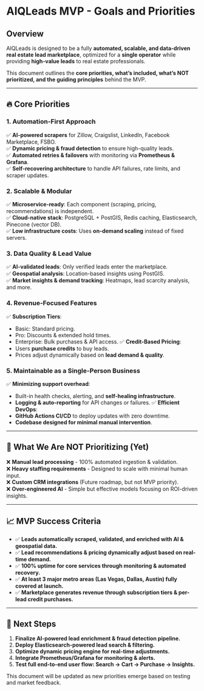 # AIQLeads MVP - Goals and Priorities

## Overview
AIQLeads is designed to be a fully **automated, scalable, and data-driven real estate lead marketplace**, optimized for a **single operator** while providing **high-value leads** to real estate professionals.

This document outlines the **core priorities, what’s included, what’s NOT prioritized, and the guiding principles** behind the MVP.

---

## 🔥 **Core Priorities**
### **1. Automation-First Approach**
✅ **AI-powered scrapers** for Zillow, Craigslist, LinkedIn, Facebook Marketplace, FSBO.  
✅ **Dynamic pricing & fraud detection** to ensure high-quality leads.  
✅ **Automated retries & failovers** with monitoring via **Prometheus & Grafana**.  
✅ **Self-recovering architecture** to handle API failures, rate limits, and scraper updates.  

### **2. Scalable & Modular**
✅ **Microservice-ready**: Each component (scraping, pricing, recommendations) is independent.  
✅ **Cloud-native stack**: PostgreSQL + PostGIS, Redis caching, Elasticsearch, Pinecone (vector DB).  
✅ **Low infrastructure costs**: Uses **on-demand scaling** instead of fixed servers.

### **3. Data Quality & Lead Value**
✅ **AI-validated leads**: Only verified leads enter the marketplace.  
✅ **Geospatial analysis**: Location-based insights using PostGIS.  
✅ **Market insights & demand tracking**: Heatmaps, lead scarcity analysis, and more.

### **4. Revenue-Focused Features**
✅ **Subscription Tiers**:
   - Basic: Standard pricing.
   - Pro: Discounts & extended hold times.
   - Enterprise: Bulk purchases & API access.
✅ **Credit-Based Pricing**:
   - Users **purchase credits** to buy leads.
   - Prices adjust dynamically based on **lead demand & quality**.

### **5. Maintainable as a Single-Person Business**
✅ **Minimizing support overhead**:
   - Built-in health checks, alerting, and **self-healing infrastructure**.
   - **Logging & auto-reporting** for API changes or failures.
✅ **Efficient DevOps**:
   - **GitHub Actions CI/CD** to deploy updates with zero downtime.
   - **Codebase designed for minimal manual intervention**.

---

## 🚫 **What We Are NOT Prioritizing (Yet)**
❌ **Manual lead processing** - 100% automated ingestion & validation.  
❌ **Heavy staffing requirements** - Designed to scale with minimal human input.  
❌ **Custom CRM integrations** (Future roadmap, but not MVP priority).  
❌ **Over-engineered AI** - Simple but effective models focusing on ROI-driven insights.

---

## 📈 **MVP Success Criteria**
- ✅ **Leads automatically scraped, validated, and enriched with AI & geospatial data.**
- ✅ **Lead recommendations & pricing dynamically adjust based on real-time demand.**
- ✅ **100% uptime for core services through monitoring & automated recovery.**
- ✅ **At least 3 major metro areas (Las Vegas, Dallas, Austin) fully covered at launch.**
- ✅ **Marketplace generates revenue through subscription tiers & per-lead credit purchases.**

---

## 🎯 **Next Steps**
1. **Finalize AI-powered lead enrichment & fraud detection pipeline.**
2. **Deploy Elasticsearch-powered lead search & filtering.**
3. **Optimize dynamic pricing engine for real-time adjustments.**
4. **Integrate Prometheus/Grafana for monitoring & alerts.**
5. **Test full end-to-end user flow: Search → Cart → Purchase → Insights.**

This document will be updated as new priorities emerge based on testing and market feedback.
